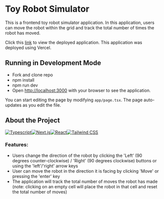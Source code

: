 # Toy Robot Simulator

This is a frontend toy robot simulator application. In this application, users can move the robot within the grid and track the total number of times the robot has moved.

Click this [link](placeholder) to view the deployed application. This application was deployed using Vercel.

## Running in Development Mode

- Fork and clone repo
- npm install
- npm run dev
- Open [http://localhost:3000](http://localhost:3000) with your browser to see the application.

You can start editing the page by modifying `app/page.tsx`. The page auto-updates as you edit the file.

## About the Project

[![Typescript][TS.js]][TS-url][![Next.js][Next.js]][Next-url][![React][React.js]][React-url][![Tailwind CSS][Tailwind CSS]][Tailwind-url]

### Features:

- Users change the direction of the robot by clicking the 'Left' (90 degrees counter-clockwise) / 'Right' (90 degrees clockwise) buttons or using the 'left'/'right' arrow keys
- User can move the robot in the direction it is facing by clicking 'Move' or pressing the 'enter' key
- The application will track the total number of moves the robot has made (note: clicking on an empty cell will place the robot in that cell and reset the total number of moves)

[Next.js]: https://img.shields.io/badge/next.js-000000?style=for-the-badge&logo=nextdotjs&logoColor=white
[Next-url]: https://nextjs.org/
[Tailwind CSS]: https://img.shields.io/badge/tailwindcss-0F172A?&logo=tailwindcss
[Tailwind-url]: https://tailwindcss.com/
[TS.js]: https://img.shields.io/badge/typescript-%23007ACC.svg?style=for-the-badge&logo=typescript&logoColor=white
[TS-url]: https://www.typescriptlang.org/
[React.js]: https://img.shields.io/badge/react-%2320232a.svg?style=for-the-badge&logo=react&logoColor=%2361DAFB
[React-url]: https://reactjs.org/

